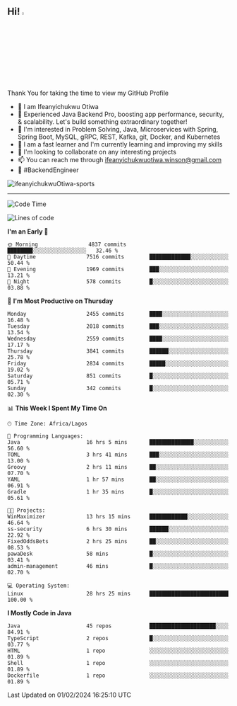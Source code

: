<!-- BLOG-POST-LIST:START --><!-- BLOG-POST-LIST:END -->

## Hi! <img src="https://media.giphy.com/media/hvRJCLFzcasrR4ia7z/giphy.gif" width="4%"> 

Thank You for taking the time to view my GitHub Profile

- 👋 I am Ifeanyichukwu Otiwa
- 🚀 Experienced Java Backend Pro, boosting app performance, security, & scalability. Let's build something extraordinary together!
- 👀 I'm interested in Problem Solving, Java, Microservices with Spring, Spring Boot, MySQL, gRPC, REST, Kafka, git, Docker, and Kubernetes
- 🌱 I am a fast learner and I'm currently learning and improving my skills
- 💞️ I'm looking to collaborate on any interesting projects
- 📫 You can reach me through ifeanyichukwuotiwa.winson@gmail.com
- 🚀 #BackendEngineer

<p align="left" marginTop="10px"> <img src="https://komarev.com/ghpvc/?username=ifeanyichukwuOtiwa-sports&label=Profile%20views&color=0e75b6&style=for-the-badge" alt="ifeanyichukwuOtiwa-sports" /> </p>

***

<!--START_SECTION:waka-->
![Code Time](http://img.shields.io/badge/Code%20Time-2%2C191%20hrs%2014%20mins-blue)

![Lines of code](https://img.shields.io/badge/From%20Hello%20World%20I%27ve%20Written-4.8%20million%20lines%20of%20code-blue)

**I'm an Early 🐤** 

```text
🌞 Morning                4837 commits        ████████░░░░░░░░░░░░░░░░░   32.46 % 
🌆 Daytime                7516 commits        █████████████░░░░░░░░░░░░   50.44 % 
🌃 Evening                1969 commits        ███░░░░░░░░░░░░░░░░░░░░░░   13.21 % 
🌙 Night                  578 commits         █░░░░░░░░░░░░░░░░░░░░░░░░   03.88 % 
```
📅 **I'm Most Productive on Thursday** 

```text
Monday                   2455 commits        ████░░░░░░░░░░░░░░░░░░░░░   16.48 % 
Tuesday                  2018 commits        ███░░░░░░░░░░░░░░░░░░░░░░   13.54 % 
Wednesday                2559 commits        ████░░░░░░░░░░░░░░░░░░░░░   17.17 % 
Thursday                 3841 commits        ██████░░░░░░░░░░░░░░░░░░░   25.78 % 
Friday                   2834 commits        █████░░░░░░░░░░░░░░░░░░░░   19.02 % 
Saturday                 851 commits         █░░░░░░░░░░░░░░░░░░░░░░░░   05.71 % 
Sunday                   342 commits         █░░░░░░░░░░░░░░░░░░░░░░░░   02.30 % 
```


📊 **This Week I Spent My Time On** 

```text
🕑︎ Time Zone: Africa/Lagos

💬 Programming Languages: 
Java                     16 hrs 5 mins       ██████████████░░░░░░░░░░░   56.60 % 
TOML                     3 hrs 41 mins       ███░░░░░░░░░░░░░░░░░░░░░░   13.00 % 
Groovy                   2 hrs 11 mins       ██░░░░░░░░░░░░░░░░░░░░░░░   07.70 % 
YAML                     1 hr 57 mins        ██░░░░░░░░░░░░░░░░░░░░░░░   06.91 % 
Gradle                   1 hr 35 mins        █░░░░░░░░░░░░░░░░░░░░░░░░   05.61 % 

🐱‍💻 Projects: 
WinMaximizer             13 hrs 15 mins      ████████████░░░░░░░░░░░░░   46.64 % 
ss-security              6 hrs 30 mins       ██████░░░░░░░░░░░░░░░░░░░   22.92 % 
FixedOddsBets            2 hrs 25 mins       ██░░░░░░░░░░░░░░░░░░░░░░░   08.53 % 
pawaDesk                 58 mins             █░░░░░░░░░░░░░░░░░░░░░░░░   03.41 % 
admin-management         46 mins             █░░░░░░░░░░░░░░░░░░░░░░░░   02.70 % 

💻 Operating System: 
Linux                    28 hrs 25 mins      █████████████████████████   100.00 % 
```

**I Mostly Code in Java** 

```text
Java                     45 repos            █████████████████████░░░░   84.91 % 
TypeScript               2 repos             █░░░░░░░░░░░░░░░░░░░░░░░░   03.77 % 
HTML                     1 repo              ░░░░░░░░░░░░░░░░░░░░░░░░░   01.89 % 
Shell                    1 repo              ░░░░░░░░░░░░░░░░░░░░░░░░░   01.89 % 
Dockerfile               1 repo              ░░░░░░░░░░░░░░░░░░░░░░░░░   01.89 % 
```




 Last Updated on 01/02/2024 16:25:10 UTC
<!--END_SECTION:waka-->

<!--
<p align="center">
![trophy](https://github-profile-trophy.vercel.app/?username=ifeanyichukwuOtiwa-sports&theme=onedark) (https://github.com/ryo-ma/github-profile-trophy)
</p>
-->

<!---
ifeanyi-otiwa/ifeanyi-otiwa is a ✨ special ✨ repository because its `README.md` (this file) appears on your GitHub profile.
You can click the Preview link to take a look at your changes.
--->
